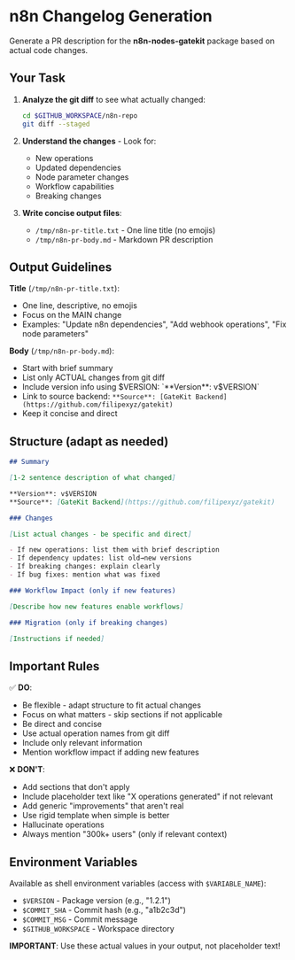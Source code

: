 # n8n Changelog Generation

Generate a PR description for the **n8n-nodes-gatekit** package based on actual code changes.

## Your Task

1. **Analyze the git diff** to see what actually changed:

   ```bash
   cd $GITHUB_WORKSPACE/n8n-repo
   git diff --staged
   ```

2. **Understand the changes** - Look for:
   - New operations
   - Updated dependencies
   - Node parameter changes
   - Workflow capabilities
   - Breaking changes

3. **Write concise output files**:
   - `/tmp/n8n-pr-title.txt` - One line title (no emojis)
   - `/tmp/n8n-pr-body.md` - Markdown PR description

## Output Guidelines

**Title** (`/tmp/n8n-pr-title.txt`):

- One line, descriptive, no emojis
- Focus on the MAIN change
- Examples: "Update n8n dependencies", "Add webhook operations", "Fix node parameters"

**Body** (`/tmp/n8n-pr-body.md`):

- Start with brief summary
- List only ACTUAL changes from git diff
- Include version info using $VERSION: `**Version**: v$VERSION`
- Link to source backend: `**Source**: [GateKit Backend](https://github.com/filipexyz/gatekit)`
- Keep it concise and direct

## Structure (adapt as needed)

```markdown
## Summary

[1-2 sentence description of what changed]

**Version**: v$VERSION
**Source**: [GateKit Backend](https://github.com/filipexyz/gatekit)

### Changes

[List actual changes - be specific and direct]

- If new operations: list them with brief description
- If dependency updates: list old→new versions
- If breaking changes: explain clearly
- If bug fixes: mention what was fixed

### Workflow Impact (only if new features)

[Describe how new features enable workflows]

### Migration (only if breaking changes)

[Instructions if needed]
```

## Important Rules

✅ **DO**:

- Be flexible - adapt structure to fit actual changes
- Focus on what matters - skip sections if not applicable
- Be direct and concise
- Use actual operation names from git diff
- Include only relevant information
- Mention workflow impact if adding new features

❌ **DON'T**:

- Add sections that don't apply
- Include placeholder text like "X operations generated" if not relevant
- Add generic "improvements" that aren't real
- Use rigid template when simple is better
- Hallucinate operations
- Always mention "300k+ users" (only if relevant context)

## Environment Variables

Available as shell environment variables (access with `$VARIABLE_NAME`):

- `$VERSION` - Package version (e.g., "1.2.1")
- `$COMMIT_SHA` - Commit hash (e.g., "a1b2c3d")
- `$COMMIT_MSG` - Commit message
- `$GITHUB_WORKSPACE` - Workspace directory

**IMPORTANT**: Use these actual values in your output, not placeholder text!
